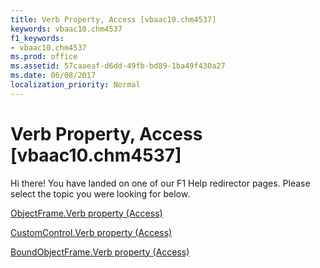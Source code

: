 ```yaml
---
title: Verb Property, Access [vbaac10.chm4537]
keywords: vbaac10.chm4537
f1_keywords:
- vbaac10.chm4537
ms.prod: office
ms.assetid: 57caaeaf-d6dd-49fb-bd89-1ba49f430a27
ms.date: 06/08/2017
localization_priority: Normal
---
```



# Verb Property, Access [vbaac10.chm4537]

Hi there! You have landed on one of our F1 Help redirector pages. Please select the topic you were looking for below.

[ObjectFrame.Verb property (Access)](http://msdn.microsoft.com/library/ed661d02-d00f-4911-7be7-3a0e973e6456%28Office.15%29.aspx)

[CustomControl.Verb property (Access)](http://msdn.microsoft.com/library/dffd74b7-2a69-9b18-dde2-d0fd02754f15%28Office.15%29.aspx)

[BoundObjectFrame.Verb property (Access)](http://msdn.microsoft.com/library/edbca2b1-fe7a-f0d0-1baf-fedbccb6dfb7%28Office.15%29.aspx)

